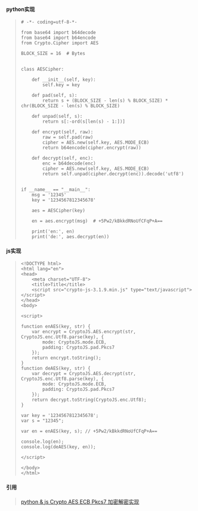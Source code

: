 #### python实现

> ```
> # -*- coding=utf-8-*-
> 
> from base64 import b64decode
> from base64 import b64encode
> from Crypto.Cipher import AES
> 
> BLOCK_SIZE = 16  # Bytes
> 
> 
> class AESCipher:
> 
>     def __init__(self, key):
>         self.key = key
> 
>     def pad(self, s):
>         return s + (BLOCK_SIZE - len(s) % BLOCK_SIZE) * chr(BLOCK_SIZE - len(s) % BLOCK_SIZE)
> 
>     def unpad(self, s):
>         return s[:-ord(s[len(s) - 1:])]
> 
>     def encrypt(self, raw):
>         raw = self.pad(raw)
>         cipher = AES.new(self.key, AES.MODE_ECB)
>         return b64encode(cipher.encrypt(raw))
> 
>     def decrypt(self, enc):
>         enc = b64decode(enc)
>         cipher = AES.new(self.key, AES.MODE_ECB)
>         return self.unpad(cipher.decrypt(enc)).decode('utf8')
> 
> 
> if __name__ == "__main__":
>     msg = '12345'
>     key = '1234567812345678'
> 
>     aes = AESCipher(key)
> 
>     en = aes.encrypt(msg)  # +5Pw2/kBkkdRNoUfCFqP+A==
> 
>     print('en:', en)
>     print('de:', aes.decrypt(en))
> ```

#### js实现

> ```
> <!DOCTYPE html>
> <html lang="en">
> <head>
>     <meta charset="UTF-8">
>     <title>Title</title>
>     <script src="crypto-js-3.1.9.min.js" type="text/javascript"></script>
> </head>
> <body>
> 
> <script>
> 
> function enAES(key, str) {
>     var encrypt = CryptoJS.AES.encrypt(str, CryptoJS.enc.Utf8.parse(key), {
>         mode: CryptoJS.mode.ECB,
>         padding: CryptoJS.pad.Pkcs7
>     });
>     return encrypt.toString();
> }
> function deAES(key, str) {
>     var decrypt = CryptoJS.AES.decrypt(str, CryptoJS.enc.Utf8.parse(key), {
>         mode: CryptoJS.mode.ECB,
>         padding: CryptoJS.pad.Pkcs7
>     });
>     return decrypt.toString(CryptoJS.enc.Utf8);
> }
> 
> var key = '1234567812345678';
> var s = "12345";
> 
> var en = enAES(key, s); // +5Pw2/kBkkdRNoUfCFqP+A==
> 
> console.log(en);
> console.log(deAES(key, en));
> 
> </script>
> 
> </body>
> </html>
> ```

#### 引用

> [python & js Crypto AES ECB Pkcs7 加密解密实现](https://www.pylist.com/t/1519541719)